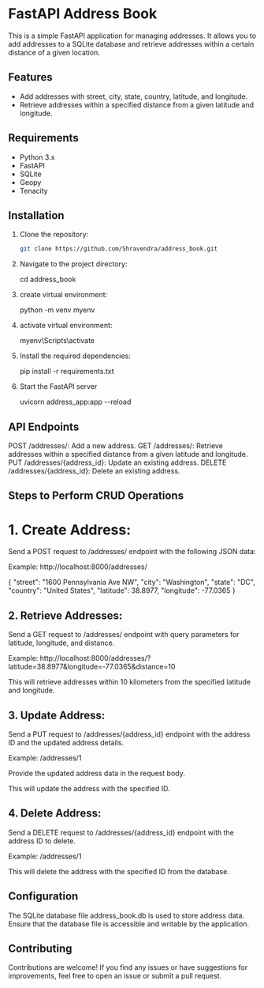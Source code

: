 # FastAPI Address Book

This is a simple FastAPI application for managing addresses. It allows you to add addresses to a SQLite database and retrieve addresses within a certain distance of a given location.

## Features

- Add addresses with street, city, state, country, latitude, and longitude.
- Retrieve addresses within a specified distance from a given latitude and longitude.

## Requirements

- Python 3.x
- FastAPI
- SQLite
- Geopy
- Tenacity

## Installation

1. Clone the repository:

   ```bash
   git clone https://github.com/Shravendra/address_book.git

2. Navigate to the project directory:

   cd address_book


3. create virtual environment:

   python -m venv myenv

4. activate virtual environment:

   myenv\Scripts\activate 
   
5. Install the required dependencies:

   pip install -r requirements.txt

6. Start the FastAPI server

   uvicorn address_app:app --reload


## API Endpoints 

POST /addresses/: Add a new address.
GET /addresses/: Retrieve addresses within a specified distance from a given latitude and longitude.
PUT /addresses/{address_id}: Update an existing address.
DELETE /addresses/{address_id}: Delete an existing address.

   
## Steps to Perform CRUD Operations

# 1. Create Address:
   
 Send a POST request to /addresses/ endpoint with the following JSON data:

   Example: http://localhost:8000/addresses/

   {
    "street": "1600 Pennsylvania Ave NW",
    "city": "Washington",
    "state": "DC",
    "country": "United States",
    "latitude": 38.8977,
    "longitude": -77.0365
}


## 2. Retrieve Addresses:

   Send a GET request to /addresses/ endpoint with query parameters for latitude, longitude, and distance.

   Example: http://localhost:8000/addresses/?latitude=38.8977&longitude=-77.0365&distance=10

   This will retrieve addresses within 10 kilometers from the specified latitude and longitude.



## 3. Update Address:

Send a PUT request to /addresses/{address_id} endpoint with the address ID and the updated address details.

Example: /addresses/1

Provide the updated address data in the request body.

This will update the address with the specified ID.


## 4. Delete Address:
   
Send a DELETE request to /addresses/{address_id} endpoint with the address ID to delete.

Example: /addresses/1

This will delete the address with the specified ID from the database.



## Configuration

The SQLite database file address_book.db is used to store address data. Ensure that the database file is accessible and writable by the application.

## Contributing

Contributions are welcome! If you find any issues or have suggestions for improvements, feel free to open an issue or submit a pull request.




   

